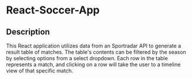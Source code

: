 # React-Soccer-App

## Description

This React application utilizes data from an Sportradar API to generate a result table of matches. The table's contents can be filtered by the season by selecting options from a select dropdown. Each row in the table represents a match, and clicking on a row will take the user to a timeline view of that specific match.
